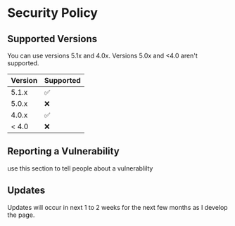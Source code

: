 # Security Policy

## Supported Versions
You can use versions 5.1x and 4.0x. Versions 5.0x and <4.0 aren't supported.

| Version | Supported          |
| ------- | ------------------ |
| 5.1.x   | :white_check_mark: |
| 5.0.x   | :x:                |
| 4.0.x   | :white_check_mark: |
| < 4.0   | :x:                |

## Reporting a Vulnerability
use this section to tell people about a vulnerablilty

## Updates 
Updates will occur in next 1 to 2 weeks for the next few months as I develop the page.




